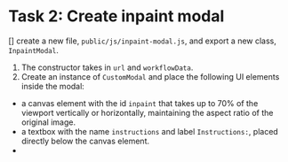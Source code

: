 
# Task 2: Create inpaint modal
[] create a new file, `public/js/inpaint-modal.js`, and export a new class, `InpaintModal`.
1. The constructor takes in `url` and `workflowData`. 
2. Create an instance of `CustomModal` and place the following UI elements inside the modal:
  - a canvas element with the id `inpaint` that takes up to 70% of the viewport vertically or horizontally, maintaining the aspect ratio of the original image.
  - a textbox with the name `instructions` and label `Instructions:`, placed directly below the canvas element.
  - 